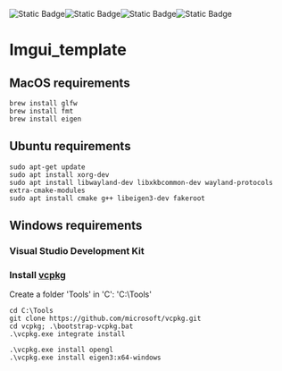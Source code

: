 ![Static Badge](https://img.shields.io/badge/Platform-Apple_silicon-magenta)![Static Badge](https://img.shields.io/badge/Ubuntu_x64-orange)![Static Badge](https://img.shields.io/badge/Windows_11_x64-blue)![Static Badge](https://img.shields.io/badge/backend-glfw_opengl3-green)




# Imgui_template



## MacOS requirements

```shell
brew install glfw
brew install fmt
brew install eigen
```

## Ubuntu requirements

```shell
sudo apt-get update
sudo apt install xorg-dev
sudo apt install libwayland-dev libxkbcommon-dev wayland-protocols extra-cmake-modules
sudo apt install cmake g++ libeigen3-dev fakeroot

```

## Windows requirements

###  Visual Studio Development Kit[](https://visualstudio.microsoft.com/es/)

### Install [vcpkg](https://vcpkg.io/en/)

Create a folder 'Tools' in 'C': 'C:\Tools'

```shell
cd C:\Tools
git clone https://github.com/microsoft/vcpkg.git
cd vcpkg; .\bootstrap-vcpkg.bat
.\vcpkg.exe integrate install
```

```shell
.\vcpkg.exe install opengl  
.\vcpkg.exe install eigen3:x64-windows
```

